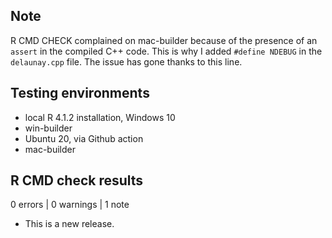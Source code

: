 ## Note

R CMD CHECK complained on mac-builder because of the presence of an `assert` 
in the compiled C++ code. This is why I added `#define NDEBUG` in the 
`delaunay.cpp` file. The issue has gone thanks to this line.


## Testing environments

- local R 4.1.2 installation, Windows 10
- win-builder
- Ubuntu 20, via Github action
- mac-builder


## R CMD check results

0 errors | 0 warnings | 1 note

* This is a new release.
